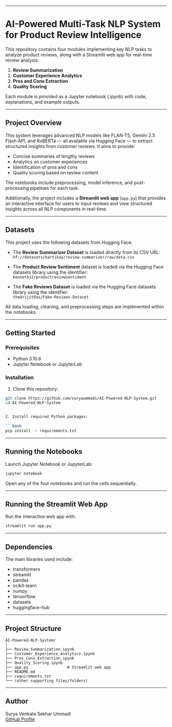 
---

# AI-Powered Multi-Task NLP System for Product Review Intelligence

This repository contains four modules implementing key NLP tasks to analyze product reviews, along with a Streamlit web app for real-time review analysis:

1. **Review Summarization**  
2. **Customer Experience Analytics**  
3. **Pros and Cons Extraction**  
4. **Quality Scoring**

Each module is provided as a Jupyter notebook (.ipynb) with code, explanations, and example outputs.

---

## Project Overview

This system leverages advanced NLP models like FLAN-T5, Gemini 2.5 Flash API, and RoBERTa — all available via Hugging Face — to extract structured insights from customer reviews. It aims to provide:

- Concise summaries of lengthy reviews  
- Analytics on customer experiences  
- Identification of pros and cons  
- Quality scoring based on review content

The notebooks include preprocessing, model inference, and post-processing pipelines for each task.

Additionally, the project includes a **Streamlit web app** (`app.py`) that provides an interactive interface for users to input reviews and view structured insights across all NLP components in real-time.

---

## Datasets

This project uses the following datasets from Hugging Face:

- The **Review Summarizer Dataset** is loaded directly from its CSV URL:  
  `hf://datasets/kartikay/review-summarizer/raw/data.csv`

- The **Product Review Sentiment** dataset is loaded via the Hugging Face datasets library using the identifier:  
  `Kenneth12/productreviewsentiment`

- The **Fake Reviews Dataset** is loaded via the Hugging Face datasets library using the identifier:  
  `theArijitDas/Fake-Reviews-Dataset`

All data loading, cleaning, and preprocessing steps are implemented within the notebooks.

---

## Getting Started

### Prerequisites

- Python 3.10.6  
- Jupyter Notebook or JupyterLab  

### Installation

1. Clone this repository:

```bash
git clone https://github.com/suryaummadi/AI-Powered-NLP-System.git
cd AI-Powered-NLP-System


2. Install required Python packages:

```bash
pip install -r requirements.txt
```

---

## Running the Notebooks

Launch Jupyter Notebook or JupyterLab:

```bash
jupyter notebook
```

Open any of the four notebooks and run the cells sequentially.

---

## Running the Streamlit Web App

Run the interactive web app with:

```bash
streamlit run app.py
```

---

## Dependencies

The main libraries used include:

* transformers
* streamlit
* pandas
* scikit-learn
* numpy
* tensorflow
* datasets
* huggingface-hub

---

## Project Structure

```
AI-Powered-NLP-System/
│
├── Review_Summarization.ipynb  
├── Customer_Experience_Analytics.ipynb  
├── Pros_Cons_Extraction.ipynb  
├── Quality_Scoring.ipynb  
├── app.py                 # Streamlit web app  
├── README.md  
├── requirements.txt  
└── (other supporting files/folders)
```

---

## Author

Surya Venkata Sekhar Ummadi  
[GitHub Profile](https://github.com/suryaummadi)


